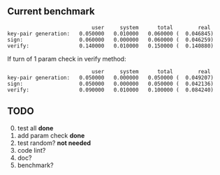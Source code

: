 ## Current benchmark
```
                           user     system      total        real
key-pair generation:   0.050000   0.010000   0.060000 (  0.046845)
sign:                  0.060000   0.000000   0.060000 (  0.046259)
verify:                0.140000   0.010000   0.150000 (  0.140880)
```
If turn of 1 param check in verify method:
```
                           user     system      total        real
key-pair generation:   0.050000   0.000000   0.050000 (  0.049207)
sign:                  0.050000   0.000000   0.050000 (  0.042136)
verify:                0.090000   0.010000   0.100000 (  0.084240)
```

## TODO
0) test all **done**
1) add param check **done**
2) test random? **not needed**
3) code lint?
4) doc?
5) benchmark?